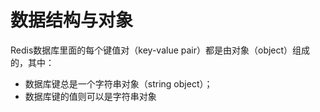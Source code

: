 # 数据结构与对象

Redis数据库里面的每个键值对（key-value pair）都是由对象（object）组成的，其中：
- 数据库键总是一个字符串对象（string object）；
- 数据库键的值则可以是字符串对象